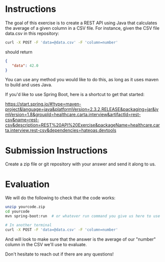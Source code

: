 # Instructions

The goal of this exercise is to create a REST API using Java that calculates
the average of a given column in a CSV file. For instance, given
the CSV file data.csv in this repository:

```bash
curl -X POST -F 'data=@data.csv' -F 'column=number'
```

should return

```json
{
   "data": 42.0
}
```

You can use any method you would like to do this, as long as it
uses maven to build and uses Java. 

If you'd like to use Spring Boot, here is a shortcut to get that started:

https://start.spring.io/#!type=maven-project&language=java&platformVersion=2.3.2.RELEASE&packaging=jar&jvmVersion=1.8&groupId=healthcare.carta.interview&artifactId=rest-csv&name=rest-csv&description=REST%20API%20Exercise&packageName=healthcare.carta.interview.rest-csv&dependencies=hateoas,devtools
# Submission Instructions
Create a zip file or git repository with your answer and
send it along to us. 

# Evaluation
We will do the following to check that the code works:

```bash
unzip yourcode.zip
cd yourcode
mvn spring-boot:run  # or whatever run command you give us here to use

# In another terminal
curl -X POST -F 'data=@data.csv' -F 'column=number'
```

And will look to make sure that the answer is the average of our
"number" column in the CSV we'll use to evaluate.

Don't hesitate to reach out if there are any questions!